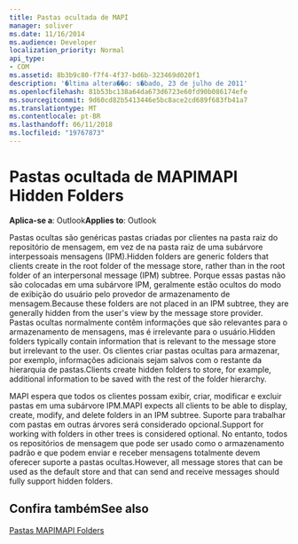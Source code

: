 ```yaml
---
title: Pastas ocultada de MAPI
manager: soliver
ms.date: 11/16/2014
ms.audience: Developer
localization_priority: Normal
api_type:
- COM
ms.assetid: 8b3b9c80-f7f4-4f37-bd6b-323469d020f1
description: '�ltima altera��o: s�bado, 23 de julho de 2011'
ms.openlocfilehash: 81b53bc138a64da673d6723e60fd90b086174efe
ms.sourcegitcommit: 9d60cd82b5413446e5bc8ace2cd689f683fb41a7
ms.translationtype: MT
ms.contentlocale: pt-BR
ms.lasthandoff: 06/11/2018
ms.locfileid: "19767873"
---
```

# <a name="mapi-hidden-folders"></a><span data-ttu-id="7cd04-103">Pastas ocultada de MAPI</span><span class="sxs-lookup"><span data-stu-id="7cd04-103">MAPI Hidden Folders</span></span>

  
  
<span data-ttu-id="7cd04-104">**Aplica-se a**: Outlook</span><span class="sxs-lookup"><span data-stu-id="7cd04-104">**Applies to**: Outlook</span></span> 
  
<span data-ttu-id="7cd04-105">Pastas ocultas são genéricas pastas criadas por clientes na pasta raiz do repositório de mensagem, em vez de na pasta raiz de uma subárvore interpessoais mensagens (IPM).</span><span class="sxs-lookup"><span data-stu-id="7cd04-105">Hidden folders are generic folders that clients create in the root folder of the message store, rather than in the root folder of an interpersonal message (IPM) subtree.</span></span> <span data-ttu-id="7cd04-106">Porque essas pastas não são colocadas em uma subárvore IPM, geralmente estão ocultos do modo de exibição do usuário pelo provedor de armazenamento de mensagem.</span><span class="sxs-lookup"><span data-stu-id="7cd04-106">Because these folders are not placed in an IPM subtree, they are generally hidden from the user's view by the message store provider.</span></span> <span data-ttu-id="7cd04-107">Pastas ocultas normalmente contêm informações que são relevantes para o armazenamento de mensagens, mas é irrelevante para o usuário.</span><span class="sxs-lookup"><span data-stu-id="7cd04-107">Hidden folders typically contain information that is relevant to the message store but irrelevant to the user.</span></span> <span data-ttu-id="7cd04-108">Os clientes criar pastas ocultas para armazenar, por exemplo, informações adicionais sejam salvos com o restante da hierarquia de pastas.</span><span class="sxs-lookup"><span data-stu-id="7cd04-108">Clients create hidden folders to store, for example, additional information to be saved with the rest of the folder hierarchy.</span></span>
  
<span data-ttu-id="7cd04-109">MAPI espera que todos os clientes possam exibir, criar, modificar e excluir pastas em uma subárvore IPM.</span><span class="sxs-lookup"><span data-stu-id="7cd04-109">MAPI expects all clients to be able to display, create, modify, and delete folders in an IPM subtree.</span></span> <span data-ttu-id="7cd04-110">Suporte para trabalhar com pastas em outras árvores será considerado opcional.</span><span class="sxs-lookup"><span data-stu-id="7cd04-110">Support for working with folders in other trees is considered optional.</span></span> <span data-ttu-id="7cd04-111">No entanto, todos os repositórios de mensagem que pode ser usado como o armazenamento padrão e que podem enviar e receber mensagens totalmente devem oferecer suporte a pastas ocultas.</span><span class="sxs-lookup"><span data-stu-id="7cd04-111">However, all message stores that can be used as the default store and that can send and receive messages should fully support hidden folders.</span></span>
  
## <a name="see-also"></a><span data-ttu-id="7cd04-112">Confira também</span><span class="sxs-lookup"><span data-stu-id="7cd04-112">See also</span></span>



[<span data-ttu-id="7cd04-113">Pastas MAPI</span><span class="sxs-lookup"><span data-stu-id="7cd04-113">MAPI Folders</span></span>](mapi-folders.md)

